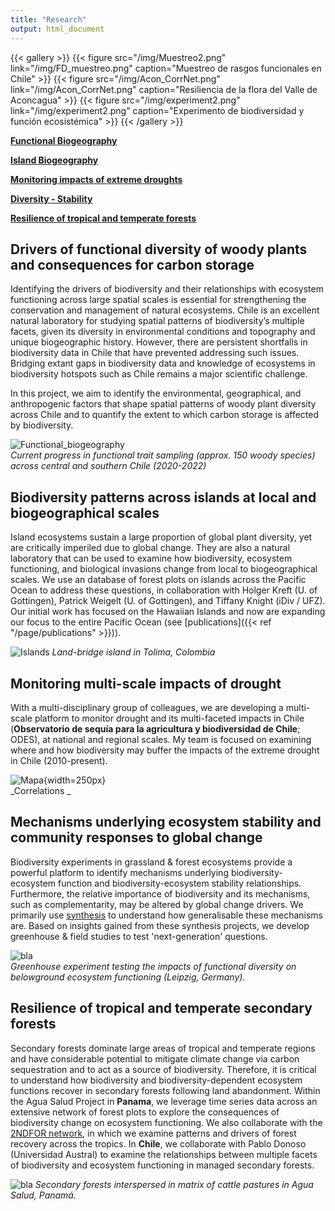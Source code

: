 ```yaml
---
title: "Research"
output: html_document
---
```


{{< gallery >}}
  {{< figure src="/img/Muestreo2.png" link="/img/FD_muestreo.png" caption="Muestreo de rasgos funcionales en Chile" >}}
  {{< figure src="/img/Acon_CorrNet.png" link="/img/Acon_CorrNet.png" caption="Resiliencia de la flora del Valle de Aconcagua" >}}
  {{< figure src="/img/experiment2.png" link="/img/experiment2.png" caption="Experimento de biodiversidad y función ecosistémica"  >}}
{{< /gallery >}}


[**Functional Biogeography**](#drivers-of-functional-diversity-of-woody-plants-and-consequences-for-carbon-storage) 

[**Island Biogeography**](#biodiversity-patterns-across-islands-at-local-and-biogeographical-scales)

[**Monitoring impacts of extreme droughts**](#monitoring-multi-scale-impacts-of-drought)  

[**Diversity - Stability**](#mechanisms-underlying-ecosystem-stability-and-community-responses-to-global-change) 

[**Resilience of tropical and temperate forests**](#resilience-of-tropical-and-temperate-secondary-forests)  

## Drivers of functional diversity of woody plants and consequences for carbon storage

Identifying the drivers of biodiversity and their relationships with ecosystem functioning across large spatial scales is essential for strengthening the conservation and management of natural ecosystems. Chile is an excellent natural laboratory for studying spatial patterns of biodiversity’s multiple facets, given its diversity in environmental conditions and topography and unique biogeographic history. However, there are persistent shortfalls in biodiversity data in Chile that have prevented addressing such issues. Bridging extant gaps in biodiversity data and knowledge of ecosystems in biodiversity hotspots such as Chile remains a major scientific challenge.

In this project, we aim to identify the environmental, geographical, and anthropogenic factors that shape spatial patterns of woody plant diversity across Chile and to quantify the extent to which carbon storage is affected by biodiversity.  

![Functional_biogeography](/img/FD_muestreo.png)  
_Current progress in functional trait sampling (approx. 150 woody species) across central and southern Chile (2020-2022)_  

## Biodiversity patterns across islands at local and biogeographical scales  

Island ecosystems sustain a large proportion of global plant diversity, yet are critically imperiled due to global change. They are also a natural laboratory that can be used to examine how biodiversity, ecosystem functioning, and biological invasions change from local to biogeographical scales. We use an database of forest plots on islands across the Pacific Ocean to address these questions, in collaboration with Holger Kreft (U. of Gottingen), Patrick Weigelt (U. of Gottingen), and Tiffany Knight (iDiv / UFZ). Our initial work has focused on the Hawaiian Islands and now are expanding our focus to the entire Pacific Ocean (see [publications]({{< ref "/page/publications" >}})).   

![Islands](/img/islands33.png)
_Land-bridge island in Tolima, Colombia_

## Monitoring multi-scale impacts of drought    

With a multi-disciplinary group of colleagues, we are developing a multi-scale platform to 
monitor drought and its multi-faceted impacts in Chile (**Observatorio de sequía para la agricultura y biodiversidad de Chile**; ODES), at national and regional scales. My team is focused on examining where and how biodiversity may buffer the impacts of 
the extreme drought in Chile (2010-present).  

![Mapa](/img/Acon_CorrNet.png){width=250px}  
_Correlations _  

## Mechanisms underlying ecosystem stability and community responses to global change   

Biodiversity experiments in grassland & forest ecosystems provide a powerful platform to identify mechanisms underlying biodiversity-ecosystem function and biodiversity-ecosystem stability relationships. Furthermore, the relative importance of biodiversity and its mechanisms, such as complementarity, may be altered by global change drivers. We primarily use [synthesis](https://natureecoevocommunity.nature.com/users/173594-dylan-craven/posts/37387-synthesizing-people-and-data-to-understand-the-multiple-drivers-of-ecosystem-stability) to understand how generalisable these mechanisms are. Based on insights gained from these synthesis projects, we develop greenhouse & field studies to test 'next-generation' questions.

![bla](/img/experiment2.png)  
_Greenhouse experiment testing the impacts of functional diversity on belowground ecosystem functioning (Leipzig, Germany)._

## Resilience of tropical and temperate secondary forests    

Secondary forests dominate large areas of tropical and temperate regions and have considerable potential to mitigate climate change via carbon sequestration and to act as a source of biodiversity. Therefore, it is critical to understand how biodiversity and biodiversity-dependent ecosystem functions recover in secondary forests following land abandonment. Within the Agua Salud Project in **Panama**, we leverage time series data across an extensive network of forest plots to explore the consequences of biodiversity change on ecosystem functioning. We also collaborate with the [2NDFOR network](https://sites.google.com/view/2ndfor/home), in which we examine patterns and drivers of forest recovery across the tropics. In **Chile**, we collaborate with Pablo Donoso (Universidad Austral) to examine the relationships between multiple facets of biodiversity and ecosystem functioning in managed secondary forests.

![bla](/img/aguasalud2.png)
_Secondary forests interspersed in matrix of cattle pastures in Agua Salud, Panamá._
